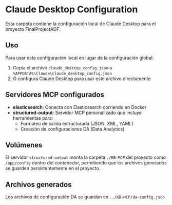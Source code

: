 # Claude Desktop Configuration

Esta carpeta contiene la configuración local de Claude Desktop para el proyecto FinalProjectADF.

## Uso

Para usar esta configuración local en lugar de la configuración global:

1. Copia el archivo `claude_desktop_config.json` a `%APPDATA%\Claude\claude_desktop_config.json`
2. O configura Claude Desktop para usar este archivo directamente

## Servidores MCP configurados

- **elasticsearch**: Conecta con Elasticsearch corriendo en Docker
- **structured-output**: Servidor MCP personalizado que incluye herramientas para:
  - Formateo de salida estructurada (JSON, XML, YAML)
  - Creación de configuraciones DA (Data Analytics)

## Volúmenes

El servidor `structured-output` monta la carpeta `./KB-MCP` del proyecto como `/app/config` dentro del contenedor, permitiendo que los archivos generados se guarden persistentemente en el proyecto.

## Archivos generados

Los archivos de configuración DA se guardan en `../KB-MCP/da-config.json`
